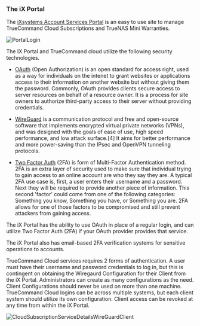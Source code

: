 ### The iX Portal 

The [iXsystems Account Services Portal](https://portal.ixsystems.com) is an easy to use site to manage TrueCommand Cloud Subscriptions and TrueNAS Mini Warranties.

![PortalLogin](/images/TrueCommand/Cloud/PortalLogin.png "Portal Login")


The IX Portal and TrueCommand cloud utilize the following security technologies.

+ [OAuth](https://oauth.net/2/) (Open Authorization) is an open standard for access right, used as a way for individuals on the intenet to grant websites or applications access to their information on another website but without giving them the password.
Commonly, OAuth provides clients secure access to server resources on behalf of a resource owner. It is a process for site owners to authorize third-party access to their server without providing credentials.

+ [WireGuard](https://www.wireguard.com) is a communication protocol and free and open-source software that implements encrypted virtual private networks (VPNs), and was designed with the goals of ease of use, high speed performance, and low attack surface.[4] It aims for better performance and more power-saving than the IPsec and OpenVPN tunneling protocols.

+ [Two Factor Auth](https://authy.com/what-is-2fa/) (2FA) is form of Multi-Factor Authentication method.  2FA is an extra layer of security used to make sure that individual trying to gain access to an online account are who they say they are. A typical 2FA use case is, first, a user enters their username and a password.  Next they will be required to provide another piece of information. This second 'factor' could come from one of the following categories: Something you know, Something you have, or Something you are.
2FA allows for one of those factors to be compromised and still prevent attackers from gaining access. 


The iX Portal has the ability to use OAuth in place of a regular login, and can utilize Two Factor Auth (2FA) if your OAuth provider provides that service.

The iX Portal also has email-based 2FA verification systems for sensitive operations to accounts. 

TrueCommand Cloud services requires 2 forms of authentication.  A user must have their username and password credentials to log in, but this is contingent on obtaining the Wiregaurd Configuration for their Client from the iX Portal.  Administrators can create as many configurations as the need.  Client Configurations should never be used on more than one machine.  TrueCommand Cloud logins can be across multiple systems, but each client system should utilize its own configuration.
Client access can be revoked at any time from within the iX Portal.

![CloudSubscriptionServiceDetailsWireGuardClient](/images/TrueCommand/Cloud/CloudSubscriptionServiceDetailsWireGuardClient.png "Account Services: TrueCommand API Key")
